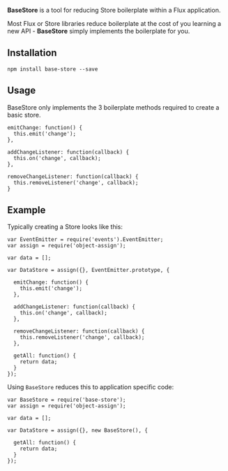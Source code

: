 **BaseStore** is a tool for reducing Store boilerplate within a Flux application.

Most Flux or Store libraries reduce boilerplate at the cost of you learning a new API - **BaseStore** simply implements the boilerplate for you.

## Installation

`npm install base-store --save`

## Usage

BaseStore only implements the 3 boilerplate methods required to create a basic store.

```
emitChange: function() {
  this.emit('change');
},

addChangeListener: function(callback) {
  this.on('change', callback);
},

removeChangeListener: function(callback) {
  this.removeListener('change', callback);
}
```

## Example

Typically creating a Store looks like this:

```
var EventEmitter = require('events').EventEmitter;
var assign = require('object-assign');

var data = [];

var DataStore = assign({}, EventEmitter.prototype, {

  emitChange: function() {
    this.emit('change');
  },

  addChangeListener: function(callback) {
    this.on('change', callback);
  },

  removeChangeListener: function(callback) {
    this.removeListener('change', callback);
  },

  getAll: function() {
    return data;
  }
});
```
Using `BaseStore` reduces this to application specific code:

```
var BaseStore = require('base-store');
var assign = require('object-assign');

var data = [];

var DataStore = assign({}, new BaseStore(), {

  getAll: function() {
    return data;
  }
});
```